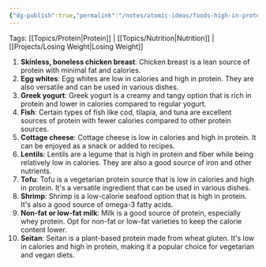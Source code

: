 ```yaml
---
{"dg-publish":true,"permalink":"/notes/atomic-ideas/foods-high-in-protein-but-low-in-calories/","noteIcon":""}
---
```


Tags: [[Topics/Protein\|Protein]] | [[Topics/Nutrition\|Nutrition]] | [[Projects/Losing Weight\|Losing Weight]]

1. **Skinless, boneless chicken breast**: Chicken breast is a lean source of protein with minimal fat and calories.
2. **Egg whites**: Egg whites are low in calories and high in protein. They are also versatile and can be used in various dishes.
3. **Greek yogurt**: Greek yogurt is a creamy and tangy option that is rich in protein and lower in calories compared to regular yogurt.
4. **Fish**: Certain types of fish like cod, tilapia, and tuna are excellent sources of protein with fewer calories compared to other protein sources.
5. **Cottage cheese**: Cottage cheese is low in calories and high in protein. It can be enjoyed as a snack or added to recipes.
6. **Lentils**: Lentils are a legume that is high in protein and fiber while being relatively low in calories. They are also a good source of iron and other nutrients.
7. **Tofu**: Tofu is a vegetarian protein source that is low in calories and high in protein. It's a versatile ingredient that can be used in various dishes.
8. **Shrimp**: Shrimp is a low-calorie seafood option that is high in protein. It's also a good source of omega-3 fatty acids.
9. **Non-fat or low-fat milk**: Milk is a good source of protein, especially whey protein. Opt for non-fat or low-fat varieties to keep the calorie content lower.
10. **Seitan**: Seitan is a plant-based protein made from wheat gluten. It's low in calories and high in protein, making it a popular choice for vegetarian and vegan diets.

